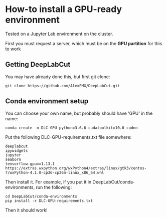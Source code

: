 # How-to install a GPU-ready environment

Tested on a Jupyter Lab environment on the cluster.

First you must request a server, which must be on the **GPU partition** for this to work

## Getting DeepLabCut
You may have already done this, but first git clone:
```
git clone https://github.com/AlexEMG/DeepLabCut.git
```

## Conda environment setup
You can choose your own name, but probably should have 'GPU' in the name:

```
conda create -n DLC-GPU python=3.6.6 cudatoolkit=10.0 cudnn
```

Put the following DLC-GPU-requirements.txt file somewhere:

```
deeplabcut
ipywidgets
jupyter
seaborn
tensorflow-gpu==1.13.1
https://extras.wxpython.org/wxPython4/extras/linux/gtk3/centos-7/wxPython-4.1.0-cp36-cp36m-linux_x86_64.whl
```

Then install it. For example, if you put it in DeepLabCut/conda-environments, run the following:

```
cd DeepLabCut/conda-environments
pip install -r DLC-GPU-requirements.txt
```

Then it should work!
